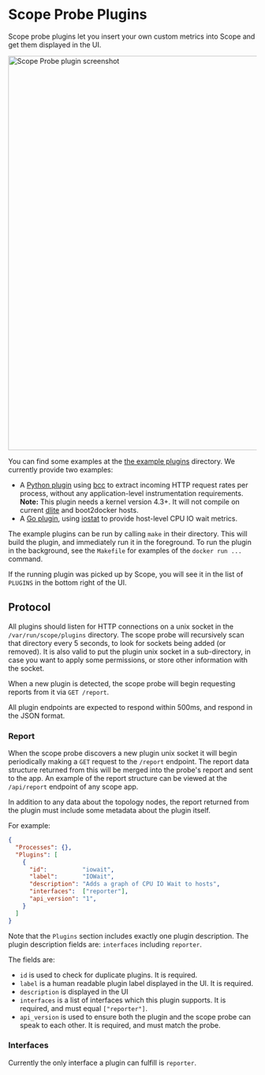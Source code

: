 # Scope Probe Plugins

Scope probe plugins let you insert your own custom metrics into Scope and get them displayed in the UI.

<img src="../../imgs/plugin.png" width="800" alt="Scope Probe plugin screenshot" align="center">

You can find some examples at the
[the example plugins](https://github.com/weaveworks/scope/tree/master/examples/plugins)
directory. We currently provide two examples:
* A
  [Python plugin](https://github.com/weaveworks/scope/tree/master/examples/plugins/http-requests)
  using [bcc](http://iovisor.github.io/bcc/) to extract incoming HTTP request
  rates per process, without any application-level instrumentation requirements.
  **Note:** This plugin needs a kernel version 4.3+. It will not compile on current [dlite](https://github.com/nlf/dlite) and boot2docker hosts.
* A
  [Go plugin](https://github.com/weaveworks/scope/tree/master/examples/plugins/iovisor),
  using [iostat](https://en.wikipedia.org/wiki/Iostat) to provide host-level CPU IO wait
  metrics.

The example plugins can be run by calling `make` in their directory.
This will build the plugin, and immediately run it in the foreground.
To run the plugin in the background, see the `Makefile` for examples
of the `docker run ...` command.

If the running plugin was picked up by Scope, you will see it in the list of `PLUGINS`
in the bottom right of the UI.


## <a id="protocol"></a>Protocol

All plugins should listen for HTTP connections on a unix socket in the
`/var/run/scope/plugins` directory. The scope probe will recursively scan that
directory every 5 seconds, to look for sockets being added (or removed). It is
also valid to put the plugin unix socket in a sub-directory, in case you want
to apply some permissions, or store other information with the socket.

When a new plugin is detected, the scope probe will begin requesting
reports from it via `GET /report`.

All plugin endpoints are expected to respond within 500ms, and respond in the JSON format.

### <a id="report"></a>Report

When the scope probe discovers a new plugin unix socket it will begin
periodically making a `GET` request to the `/report` endpoint. The
report data structure returned from this will be merged into the
probe's report and sent to the app. An example of the report structure
can be viewed at the `/api/report` endpoint of any scope app.

In addition to any data about the topology nodes, the report returned
from the plugin must include some metadata about the plugin itself.

For example:

```json
{
  "Processes": {},
  "Plugins": [
    {
      "id":          "iowait",
      "label":       "IOWait",
      "description": "Adds a graph of CPU IO Wait to hosts",
      "interfaces":  ["reporter"],
      "api_version": "1",
    }
  ]
}
```

Note that the `Plugins` section includes exactly one plugin
description. The plugin description fields are:
`interfaces` including `reporter`.

The fields are:

* `id` is used to check for duplicate plugins. It is required.
* `label` is a human readable plugin label displayed in the UI. It is required.
* `description` is displayed in the UI
* `interfaces` is a list of interfaces which this plugin supports. It is required, and must equal `["reporter"]`.
* `api_version` is used to ensure both the plugin and the scope probe can speak to each other. It is required, and must match the probe.

### <a id="interfaces"></a>Interfaces

Currently the only interface a plugin can fulfill is `reporter`.
